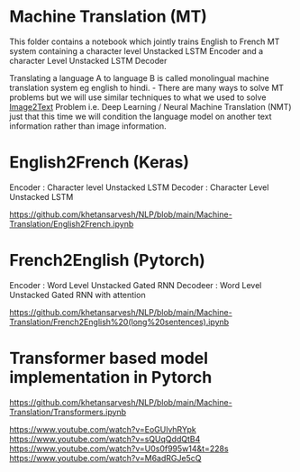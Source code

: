 # Machine Translation (MT)

This folder contains a notebook which jointly trains English to French MT system containing a character level Unstacked LSTM Encoder and a character Level Unstacked LSTM Decoder


Translating a language A to language B is called monolingual machine translation system eg english to hindi.
      - There are many ways to solve MT problems but we will use similar techniques to what we used to solve [Image2Text](https://pub.towardsai.net/natural-language-generation-x2text-tasks-78641031b033#1341) Problem i.e. Deep Learning / Neural Machine Translation (NMT) just that this time we will condition the language model on another text information rather than image information.





# English2French (Keras)
Encoder : Character level Unstacked LSTM
Decoder : Character Level Unstacked LSTM

https://github.com/khetansarvesh/NLP/blob/main/Machine-Translation/English2French.ipynb









# French2English (Pytorch)
Encoder : Word Level Unstacked Gated RNN
Decodeer : Word Level Unstacked Gated RNN with attention

https://github.com/khetansarvesh/NLP/blob/main/Machine-Translation/French2English%20(long%20sentences).ipynb




# Transformer based model implementation in Pytorch
https://github.com/khetansarvesh/NLP/blob/main/Machine-Translation/Transformers.ipynb





https://www.youtube.com/watch?v=EoGUlvhRYpk
https://www.youtube.com/watch?v=sQUqQddQtB4
https://www.youtube.com/watch?v=U0s0f995w14&t=228s
https://www.youtube.com/watch?v=M6adRGJe5cQ

